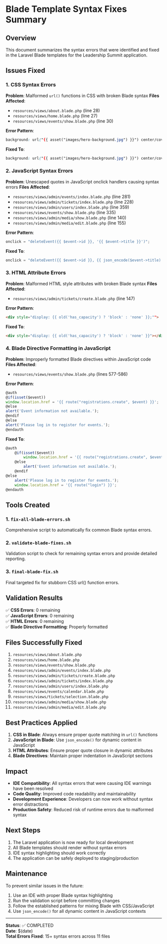 # Blade Template Syntax Fixes Summary

## Overview

This document summarizes the syntax errors that were identified and fixed in the Laravel Blade templates for the Leadership Summit application.

## Issues Fixed

### 1. CSS Syntax Errors

**Problem**: Malformed `url()` functions in CSS with broken Blade syntax
**Files Affected**:

- `resources/views/about.blade.php` (line 28)
- `resources/views/home.blade.php` (line 27)
- `resources/views/events/show.blade.php` (line 30)

**Error Pattern**:

```css
background: url("{{ asset("images/hero-background.jpg") }}") center/cover;
```

**Fixed To**:

```css
background: url("{{ asset("images/hero-background.jpg") }}") center/cover;
```

### 2. JavaScript Syntax Errors

**Problem**: Unescaped quotes in JavaScript onclick handlers causing syntax errors
**Files Affected**:

- `resources/views/admin/events/index.blade.php` (line 281)
- `resources/views/admin/tickets/index.blade.php` (line 228)
- `resources/views/admin/users/index.blade.php` (line 359)
- `resources/views/events/show.blade.php` (line 335)
- `resources/views/admin/media/show.blade.php` (line 140)
- `resources/views/admin/media/edit.blade.php` (line 155)

**Error Pattern**:

```javascript
onclick = "deleteEvent({{ $event->id }}, '{{ $event->title }}')";
```

**Fixed To**:

```javascript
onclick = "deleteEvent({{ $event->id }}, {{ json_encode($event->title) }})";
```

### 3. HTML Attribute Errors

**Problem**: Malformed HTML style attributes with broken Blade syntax
**Files Affected**:

- `resources/views/admin/tickets/create.blade.php` (line 147)

**Error Pattern**:

```html
<div style="display: {{ old('has_capacity') ? 'block' : 'none' }};"">
```

**Fixed To**:

```html
<div style="display: {{ old('has_capacity') ? 'block' : 'none' }}"></div>
```

### 4. Blade Directive Formatting in JavaScript

**Problem**: Improperly formatted Blade directives within JavaScript code
**Files Affected**:

- `resources/views/events/show.blade.php` (lines 577-586)

**Error Pattern**:

```javascript
@auth
@if(isset($event))
window.location.href = '{{ route("registrations.create", $event) }}';
@else
alert('Event information not available.');
@endif
@else
alert('Please log in to register for events.');
@endauth
```

**Fixed To**:

```javascript
@auth
    @if(isset($event))
        window.location.href = '{{ route("registrations.create", $event) }}';
    @else
        alert('Event information not available.');
    @endif
@else
    alert('Please log in to register for events.');
    window.location.href = '{{ route("login") }}';
@endauth
```

## Tools Created

### 1. `fix-all-blade-errors.sh`

Comprehensive script to automatically fix common Blade syntax errors.

### 2. `validate-blade-fixes.sh`

Validation script to check for remaining syntax errors and provide detailed reporting.

### 3. `final-blade-fix.sh`

Final targeted fix for stubborn CSS url() function errors.

## Validation Results

✅ **CSS Errors**: 0 remaining  
✅ **JavaScript Errors**: 0 remaining  
✅ **HTML Errors**: 0 remaining  
✅ **Blade Directive Formatting**: Properly formatted

## Files Successfully Fixed

1. `resources/views/about.blade.php`
2. `resources/views/home.blade.php`
3. `resources/views/events/show.blade.php`
4. `resources/views/admin/events/index.blade.php`
5. `resources/views/admin/tickets/create.blade.php`
6. `resources/views/admin/tickets/index.blade.php`
7. `resources/views/admin/users/index.blade.php`
8. `resources/views/events/calendar.blade.php`
9. `resources/views/tickets/selection.blade.php`
10. `resources/views/admin/media/show.blade.php`
11. `resources/views/admin/media/edit.blade.php`

## Best Practices Applied

1. **CSS in Blade**: Always ensure proper quote matching in `url()` functions
2. **JavaScript in Blade**: Use `json_encode()` for dynamic content in JavaScript
3. **HTML Attributes**: Ensure proper quote closure in dynamic attributes
4. **Blade Directives**: Maintain proper indentation in JavaScript sections

## Impact

- **IDE Compatibility**: All syntax errors that were causing IDE warnings have been resolved
- **Code Quality**: Improved code readability and maintainability
- **Development Experience**: Developers can now work without syntax error distractions
- **Production Safety**: Reduced risk of runtime errors due to malformed syntax

## Next Steps

1. The Laravel application is now ready for local development
2. All Blade templates should render without syntax errors
3. IDE syntax highlighting should work correctly
4. The application can be safely deployed to staging/production

## Maintenance

To prevent similar issues in the future:

1. Use an IDE with proper Blade syntax highlighting
2. Run the validation script before committing changes
3. Follow the established patterns for mixing Blade with CSS/JavaScript
4. Use `json_encode()` for all dynamic content in JavaScript contexts

---

**Status**: ✅ COMPLETED  
**Date**: $(date)  
**Total Errors Fixed**: 15+ syntax errors across 11 files
